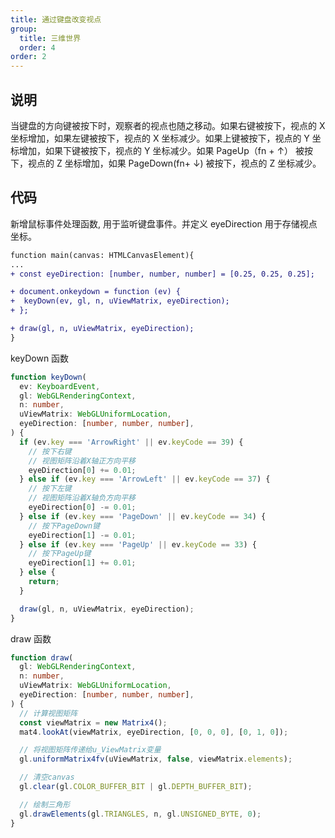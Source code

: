 ```yaml
---
title: 通过键盘改变视点
group:
  title: 三维世界
  order: 4
order: 2
---
```


## 说明

当键盘的方向键被按下时，观察者的视点也随之移动。如果右键被按下，视点的 X 坐标增加，如果左键被按下，视点的 X 坐标减少。如果上键被按下，视点的 Y 坐标增加，如果下键被按下，视点的 Y 坐标减少。如果 PageUp（fn + ↑） 被按下，视点的 Z 坐标增加，如果 PageDown(fn+ ↓) 被按下，视点的 Z 坐标减少。

## 代码

新增鼠标事件处理函数, 用于监听键盘事件。并定义 eyeDirection 用于存储视点坐标。

```diff
function main(canvas: HTMLCanvasElement){
...
+ const eyeDirection: [number, number, number] = [0.25, 0.25, 0.25];

+ document.onkeydown = function (ev) {
+  keyDown(ev, gl, n, uViewMatrix, eyeDirection);
+ };

+ draw(gl, n, uViewMatrix, eyeDirection);
}
```

keyDown 函数

```ts
function keyDown(
  ev: KeyboardEvent,
  gl: WebGLRenderingContext,
  n: number,
  uViewMatrix: WebGLUniformLocation,
  eyeDirection: [number, number, number],
) {
  if (ev.key === 'ArrowRight' || ev.keyCode == 39) {
    // 按下右键
    // 视图矩阵沿着X轴正方向平移
    eyeDirection[0] += 0.01;
  } else if (ev.key === 'ArrowLeft' || ev.keyCode == 37) {
    // 按下左键
    // 视图矩阵沿着X轴负方向平移
    eyeDirection[0] -= 0.01;
  } else if (ev.key === 'PageDown' || ev.keyCode == 34) {
    // 按下PageDown键
    eyeDirection[1] -= 0.01;
  } else if (ev.key === 'PageUp' || ev.keyCode == 33) {
    // 按下PageUp键
    eyeDirection[1] += 0.01;
  } else {
    return;
  }

  draw(gl, n, uViewMatrix, eyeDirection);
}
```

draw 函数

```ts
function draw(
  gl: WebGLRenderingContext,
  n: number,
  uViewMatrix: WebGLUniformLocation,
  eyeDirection: [number, number, number],
) {
  // 计算视图矩阵
  const viewMatrix = new Matrix4();
  mat4.lookAt(viewMatrix, eyeDirection, [0, 0, 0], [0, 1, 0]);

  // 将视图矩阵传递给u_ViewMatrix变量
  gl.uniformMatrix4fv(uViewMatrix, false, viewMatrix.elements);

  // 清空canvas
  gl.clear(gl.COLOR_BUFFER_BIT | gl.DEPTH_BUFFER_BIT);

  // 绘制三角形
  gl.drawElements(gl.TRIANGLES, n, gl.UNSIGNED_BYTE, 0);
}
```

<code src="../demos/triangle/lookAtTrianglesWithKeys.tsx"></code>
